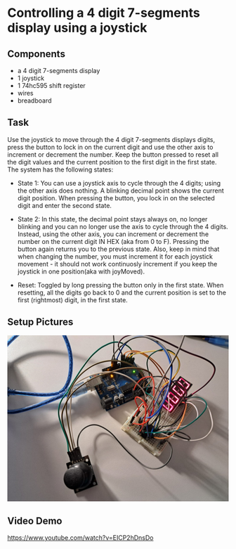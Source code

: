 # Controlling a 4 digit 7-segments display using a joystick #

## Components 

* a 4 digit 7-segments display
* 1 joystick
* 1 74hc595 shift register
* wires
* breadboard

## Task

Use the joystick to move through the 4 digit 7-segments displays digits, press the button to lock in on the current digit and use the other axis to increment or decrement the number. Keep the button pressed to reset all the digit values and the current position to the first digit in the first state. The system has the following states:

* State 1:  You can use a joystick axis to cycle through the 4 digits; using the other axis does nothing. A blinking decimal point shows the current digit position. When pressing the button, you lock in on the selected digit and enter the second state.

* State 2: In this state, the decimal point stays always on, no longer blinking and you can no longer use the axis to cycle through the 4 digits. Instead, using the other axis, you can increment or decrement the number on the current digit IN HEX (aka from 0 to F). Pressing the button again returns you to the previous state. Also, keep in mind that when changing the number, you must increment it for each joystick movement - it should not work continuosly increment if you keep the joystick in one position(aka with joyMoved). 

* Reset: Toggled by long pressing the button only in the first state. When resetting, all the digits go back to 0 and the current position is set to the first (rightmost) digit, in the first state.

## Setup Pictures
![alt text](https://github.com/ralucsandu/IntroductionToRobotics/blob/main/Homework4/setup-picture.jpeg?raw=true)

## Video Demo
https://www.youtube.com/watch?v=EICP2hDnsDo
